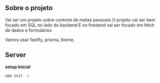 ## Sobre o projeto
Vai ser um projeto sobre controle de metas pessoais
O projeto vai ser bem focado em SQL no lado do backend
E no frontend vai ser focado em fetch de dados e formulários

Vamos usar fastify, prisma, biome,

## Server
**setup Inicial**
```bash
npm init -y
```

